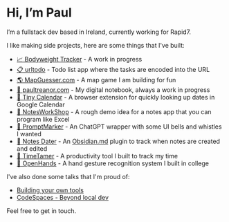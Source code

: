 # Hi, I’m Paul 
I’m a fullstack dev based in Ireland, currently working for Rapid7.

I like making side projects, here are some things that I've built: 

- [📈 Bodyweight Tracker](https://www.bodyweighttracker.com/) - A work in progress
- [📋 urltodo](https://www.urltodo.com/) - Todo list app where the tasks are encoded into the URL 
- [🌎 MapGuesser.com](https://www.mapguesser.com/) - A map game I am building for fun 
- [🍄 paultreanor.com](https://paultreanor.com/) - My digital notebook, always a work in progress
- [📅 Tiny Calendar](https://paultreanor.com/tiny-calendar) - A browser extension for quickly looking up dates in Google Calendar
- [📒 NotesWorkShop](https://paultreanor.com/notesworkshop) - A rough demo idea for a notes app that you can program like Excel
- [🔖 PromptMarker](https://paultreanor.com/promptmarker) - An ChatGPT wrapper with some UI bells and whistles I wanted
- [📅 Notes Dater](https://obsidian.md/plugins?id=notes-dater) - An [Obsidian.md](https://obsidian.md/) plugin to track when notes are created and edited
- [🦁 TimeTamer](https://paultreanor.com/time-tamer) - A productivity tool I built to track my time
- [👋 OpenHands](https://github.com/PaulTreanor/OpenHands) - A hand gesture recognition system I built in college


I've also done some talks that I'm proud of:

- [Building your own tools](https://paultreanor.com/build-tools)
- [CodeSpaces - Beyond local dev](https://paultreanor.com/codespaces)

Feel free to get in touch. 
